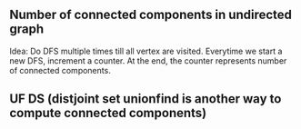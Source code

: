 
## Number of connected components in undirected graph

Idea: Do DFS multiple times till all vertex are visited.
Everytime we start a new DFS, increment a counter.
At the end, the counter represents number of connected components.



## UF DS (distjoint set unionfind is another way to compute connected components)